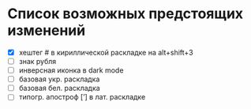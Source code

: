 # Список возможных предстоящих изменений
- [x] хештег # в кириллической раскладке на alt+shift+3
- [ ] знак рубля
- [ ] инверсная иконка в dark mode
- [ ] базовая укр. раскладка
- [ ] базовая бел. раскладка
- [ ] типогр. апостроф [’] в лат. раскладке
